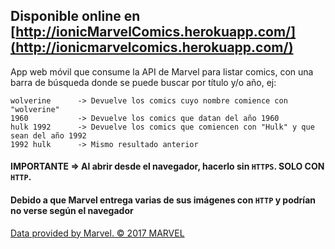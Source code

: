 ## Disponible online en [http://ionicMarvelComics.herokuapp.com/](http://ionicmarvelcomics.herokuapp.com/)
App web móvil que consume la API de Marvel para listar comics, con una barra de búsqueda donde 
se puede buscar por título y/o año, ej:
```
wolverine      -> Devuelve los comics cuyo nombre comience con "wolverine"
1960           -> Devuelve los comics que datan del año 1960
hulk 1992      -> Devuelve los comics que comiencen con "Hulk" y que sean del año 1992
1992 hulk      -> Mismo resultado anterior
```

#### IMPORTANTE => Al abrir desde el navegador, hacerlo sin ``HTTPS``. SOLO CON ``HTTP``.
#### Debido a que Marvel entrega varias de sus imágenes con ``HTTP`` y podrían no verse según el navegador


[Data provided by Marvel. © 2017 MARVEL](https://marvel.com)


